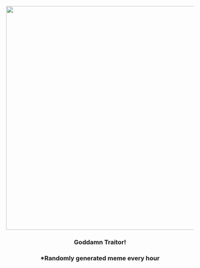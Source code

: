 <p align="center">
        <img src="https://i.redd.it/j5jp3602x4l81.jpg" width="600" height="600">
        </p>
        <h3 align="center">Goddamn Traitor!</h3>
        <h3 align="center">*Randomly generated meme every hour</h3>
    